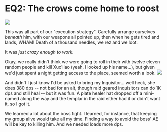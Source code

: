 # EQ2: The crows come home to roost


![](http://westkarana.com/wp-content/uploads/2007/10/deraroost2.jpg)


This was all part of our "execution strategy". Carefully arrange ourselves *beneath* him, with our weapons all pointed up, then when he gets tired and lands, WHAM! Death of a thousand needles, we rez and we loot.

It was *just crazy enough to work.*

Okay, we really didn't think we were going to roll in their with twelve eleven random people and kill Xux'liao (yeah, I looked up his name...), but given we'd just spent a night getting access to the place, seemed worth a look.
![](http://westkarana.com/wp-content/uploads/2007/10/deraroost1.jpg)


And didn't I just know I'd be asked to bring my Inquisitor... well heck, she does 380 dps -- not bad for an alt, though raid geared inquisitors can do 1K dps and still heal -- but it was fun. A plate healer hat dropped off a mini-named along the way and the templar in the raid either had it or didn't want it, so I got it.

We learned a lot about the boss fight. I learned, for instance, that keeping my group alive would take all my time. Finding a way to avoid the boss' AE will be key to killing him. And we needed loads more dps.
